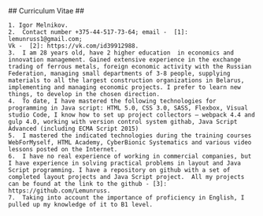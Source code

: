 <!doctype html>
<html lang="en">
<head>
    <meta http-equiv="x-ua-compatible" content="ie=edge">
    <meta charset="UTF-8">
    <meta name="viewport" content="width=device-width, initial-scale=1.0">
    <!-- External CSS -->
    <link rel="stylesheet"  href="styles.css">
    <title> Curriculum Vitae</title>
</head>
<body>
    ## Curriculum Vitae ##

    1. Igor Melnikov.
    2.	Contact number +375-44-517-73-64; email -  [1]: lemunruss1@gmail.com; 
    Vk -  [2]: https://vk.com/id39912988.
    3.	I am 28 years old, have 2 higher education  in economics and innovation management. Gained extensive experience in the exchange trading of ferrous metals, foreign economic activity with the Russian Federation, managing small departments of 3-8 people, supplying materials to all the largest construction organizations in Belarus, implementing and managing economic projects. I prefer to learn new things, to develop in the chosen direction.
    4.	To date, I have mastered the following technologies for programming in Java script: HTML 5.0, CSS 3.0, SASS, Flexbox, Visual studio Code, I know how to set up project collectors – webpack 4.4 and gulp 4.0, working with version control system githab, Java Script Advanced (including ECMA Script 2015)
    5.	I mastered the indicated technologies during the training courses WebForMyself, HTML Academy, CyberBionic Systematics and various video lessons posted on the Internet.
    6.	I have no real experience of working in commercial companies, but I have experience in solving practical problems in layout and Java Script programming. I have a repository on github with a set of completed layout projects and Java Script project.  All my projects can be found at the link to the github - [3]: https://github.com/Lemunruss. 
    7.	Taking into account the importance of proficiency in English, I pulled up my knowledge of it to B1 level. 
</body>